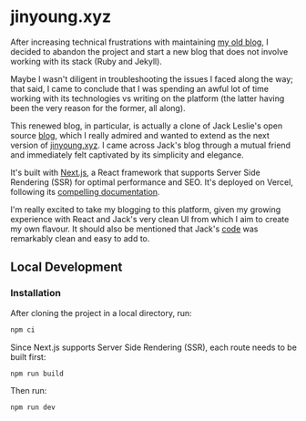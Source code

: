 # jinyoung.xyz 

After increasing technical frustrations with maintaining [my old blog](https://web.archive.org/web/20220526001917/https://www.jinyoung.xyz/), I decided to abandon the project and start a new blog that does not involve working with its stack (Ruby and Jekyll). 

Maybe I wasn't diligent in troubleshooting the issues I faced along the way; that said, I came to conclude that I was spending an awful lot of time working with its technologies vs writing on the platform (the latter having been the very reason for the former, all along).

This renewed blog, in particular, is actually a clone of Jack Leslie's open source [blog](https://jackleslie.dev/), which I really admired and wanted to extend as the next version of [jinyoung.xyz](https://jinyoung.xyz). I came across Jack's blog through a mutual friend and immediately felt captivated by its simplicity and elegance.

It's built with [Next.js](https://nextjs.org/), a React framework that supports Server Side Rendering (SSR) for optimal performance and SEO. It's deployed on Vercel, following its [compelling documentation](https://nextjs.org/docs/deployment#managed-nextjs-with-vercel).

I'm really excited to take my blogging to this platform, given my growing experience with React and Jack's very clean UI from which I aim to create my own flavour. It should also be mentioned that Jack's [code](https://github.com/jackleslie/dev) was remarkably clean and easy to add to.

## Local Development

### Installation

After cloning the project in a local directory, run:

```sh
npm ci
```

Since Next.js supports Server Side Rendering (SSR), each route needs to be built first:

```sh
npm run build
```

Then run:

```sh
npm run dev
```